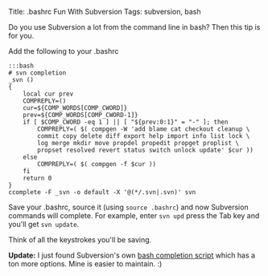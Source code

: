 Title: .bashrc Fun With Subversion
Tags: subversion, bash

Do you use Subversion a lot from the command line in bash? Then this tip
is for you.

Add the following to your .bashrc

    :::bash
    # svn completion
    _svn ()
    {
        local cur prev
        COMPREPLY=()
        cur=${COMP_WORDS[COMP_CWORD]}
        prev=${COMP_WORDS[COMP_CWORD-1]}
        if [ $COMP_CWORD -eq 1 ] || [ "${prev:0:1}" = "-" ]; then
            COMPREPLY=( $( compgen -W 'add blame cat checkout cleanup \
            commit copy delete diff export help import info list lock \
            log merge mkdir move propdel propedit propget proplist \
            propset resolved revert status switch unlock update' $cur ))
        else
            COMPREPLY=( $( compgen -f $cur ))
        fi
        return 0
    }
    ccomplete -F _svn -o default -X '@(*/.svn|.svn)' svn

Save your .bashrc, source it (using `source .bashrc`) and now Subversion
commands will complete. For example, enter `svn upd` press the Tab key
and you'll get `svn update`.

Think of all the keystrokes you'll be saving.

**Update:** I just found Subversion's own [bash completion
script](http://svn.collab.net/repos/svn/trunk/tools/client-side/bash_completion)
which has a ton more options. Mine is easier to maintain. :)
